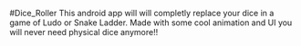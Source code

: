 #Dice_Roller
This android app will will completly replace your dice in a game of Ludo or Snake Ladder.
Made with some cool animation and UI you will never need physical dice anymore!!